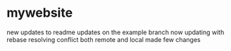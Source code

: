 # mywebsite
new updates to readme
updates on the example branch
now updating with rebase
resolving conflict both remote and local
made few changes